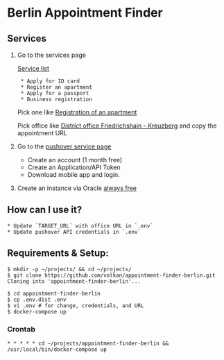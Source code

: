 # Berlin Appointment Finder

## Services

1. Go to the services page

    [Service list](https://service.berlin.de/terminvereinbarung/)

        * Apply for ID card
        * Register an apartment
        * Apply for a passport
        * Business registration

    Pick one like [Registration of an apartment](https://service.berlin.de/dienstleistung/120686/)

    Pick office like [District office Friedrichshain - Kreuzberg](https://service.berlin.de/terminvereinbarung/termin/tag.php?termin=1&anliegen[]=120686&dienstleisterlist=122231,122243&herkunft=http%3A%2F%2Fservice.berlin.de%2Fdienstleistung%2F120686%2F) and copy the appointment URL

2. Go to the [pushover service page](https://pushover.net/)    
    * Create an account (1 month free)
    * Create an Application/API Token
    * Download mobile app and login.

3. Create an instance via Oracle [always free](https://www.oracle.com/cloud/free/)

## How can I use it?

    * Update `TARGET_URL` with office URL in `.env`
    * Update pushover API credentials in `.env`

## Requirements & Setup:
```shell
$ mkdir -p ~/projects/ && cd ~/projects/
$ git clone https://github.com/volkan/appointment-finder-berlin.git
Cloning into 'appointment-finder-berlin'...

$ cd appointment-finder-berlin
$ cp .env.dist .env
$ vi .env # for change, credentials, and URL
$ docker-compose up

```

### Crontab
```shell
* * * * * cd ~/projects/appointment-finder-berlin && /usr/local/bin/docker-compose up
```